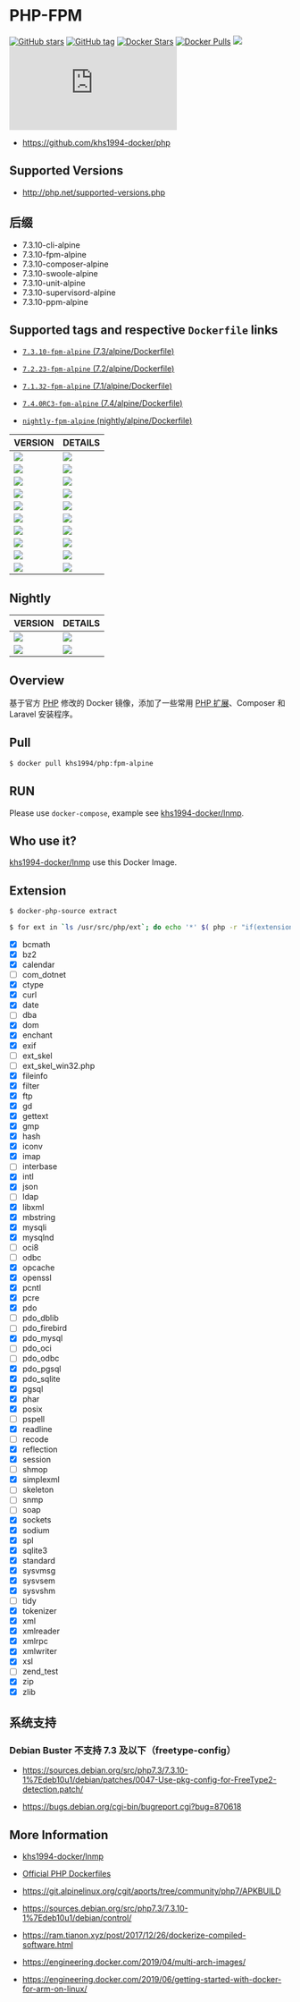 # PHP-FPM

[![GitHub stars](https://img.shields.io/github/stars/khs1994-docker/php.svg?style=social&label=Stars)](https://github.com/khs1994-docker/php) [![GitHub tag](https://img.shields.io/github/tag/khs1994-docker/php.svg)](https://github.com/khs1994-docker/php) [![Docker Stars](https://img.shields.io/docker/stars/khs1994/php.svg)](https://hub.docker.com/r/khs1994/php) [![Docker Pulls](https://img.shields.io/docker/pulls/khs1994/php.svg)](https://hub.docker.com/r/khs1994/php) [![](https://images.microbadger.com/badges/image/khs1994/php.svg)](https://microbadger.com/images/khs1994/php "Get your own image badge on microbadger.com") [![Build Status](https://dev.azure.com/khs1994-docker/php/_apis/build/status/khs1994-docker.php?branchName=master)](https://dev.azure.com/khs1994-docker/php/_build/latest?definitionId=1&branchName=master)

* https://github.com/khs1994-docker/php

## Supported Versions

* http://php.net/supported-versions.php

## 后缀

* 7.3.10-cli-alpine
* 7.3.10-fpm-alpine
* 7.3.10-composer-alpine
* 7.3.10-swoole-alpine
* 7.3.10-unit-alpine
* 7.3.10-supervisord-alpine
* 7.3.10-ppm-alpine

## Supported tags and respective `Dockerfile` links

* [`7.3.10-fpm-alpine` (7.3/alpine/Dockerfile)](https://github.com/khs1994-docker/php/blob/7.3.10/7.3/alpine/Dockerfile)

* [`7.2.23-fpm-alpine` (7.2/alpine/Dockerfile)](https://github.com/khs1994-docker/php/blob/7.3.10/7.2/alpine/Dockerfile)

* [`7.1.32-fpm-alpine` (7.1/alpine/Dockerfile)](https://github.com/khs1994-docker/php/blob/7.3.10/7.1/alpine/Dockerfile)

* [`7.4.0RC3-fpm-alpine` (7.4/alpine/Dockerfile)](https://github.com/khs1994-docker/php/blob/7.3.10/7.4/alpine/Dockerfile)

* [`nightly-fpm-alpine` (nightly/alpine/Dockerfile)](https://github.com/khs1994-docker/php/blob/7.3.10/nightly/alpine/Dockerfile)

| VERSION     | DETAILS     |
| :------------- | :------------- |
| [![](https://images.microbadger.com/badges/version/library/php:5.6.40-fpm-alpine.svg)](https://microbadger.com/images/library/php:5.6.40-fpm-alpine "Get your own version badge on microbadger.com")       | [![](https://images.microbadger.com/badges/image/library/php:5.6.40-fpm-alpine.svg)](https://microbadger.com/images/library/php:5.6.40-fpm-alpine "Get your own image badge on microbadger.com")       |
| [![](https://images.microbadger.com/badges/version/khs1994/php:5.6.40-fpm-alpine.svg)](https://microbadger.com/images/khs1994/php:5.6.40-fpm-alpine "Get your own version badge on microbadger.com")       | [![](https://images.microbadger.com/badges/image/khs1994/php:5.6.40-fpm-alpine.svg)](https://microbadger.com/images/khs1994/php:5.6.40-fpm-alpine "Get your own image badge on microbadger.com")       |
| [![](https://images.microbadger.com/badges/version/library/php:7.0.33-fpm-alpine.svg)](https://microbadger.com/images/library/php:7.0.33-fpm-alpine "Get your own version badge on microbadger.com")       | [![](https://images.microbadger.com/badges/image/library/php:7.0.33-fpm-alpine.svg)](https://microbadger.com/images/library/php:7.0.33-fpm-alpine "Get your own image badge on microbadger.com")       |
| [![](https://images.microbadger.com/badges/version/khs1994/php:7.0.33-fpm-alpine.svg)](https://microbadger.com/images/khs1994/php:7.0.33-fpm-alpine "Get your own version badge on microbadger.com")       | [![](https://images.microbadger.com/badges/image/khs1994/php:7.0.33-fpm-alpine.svg)](https://microbadger.com/images/khs1994/php:7.0.33-fpm-alpine "Get your own image badge on microbadger.com")       |
| [![](https://images.microbadger.com/badges/version/library/php:7.1.32-fpm-alpine.svg)](https://microbadger.com/images/library/php:7.1.32-fpm-alpine "Get your own version badge on microbadger.com")       | [![](https://images.microbadger.com/badges/image/library/php:7.1.32-fpm-alpine.svg)](https://microbadger.com/images/library/php:7.1.32-fpm-alpine "Get your own image badge on microbadger.com")       |
| [![](https://images.microbadger.com/badges/version/khs1994/php:7.1.32-fpm-alpine.svg)](https://microbadger.com/images/khs1994/php:7.1.32-fpm-alpine "Get your own version badge on microbadger.com")       | [![](https://images.microbadger.com/badges/image/khs1994/php:7.1.32-fpm-alpine.svg)](https://microbadger.com/images/khs1994/php:7.1.32-fpm-alpine "Get your own image badge on microbadger.com")       |
| [![](https://images.microbadger.com/badges/version/library/php:7.2.23-fpm-alpine.svg)](https://microbadger.com/images/library/php:7.2.23-fpm-alpine "Get your own version badge on microbadger.com")       | [![](https://images.microbadger.com/badges/image/library/php:7.2.23-fpm-alpine.svg)](https://microbadger.com/images/library/php:7.2.23-fpm-alpine "Get your own image badge on microbadger.com")       |
| [![](https://images.microbadger.com/badges/version/khs1994/php:7.2.23-fpm-alpine.svg)](https://microbadger.com/images/khs1994/php:7.2.23-fpm-alpine "Get your own version badge on microbadger.com")       | [![](https://images.microbadger.com/badges/image/khs1994/php:7.2.23-fpm-alpine.svg)](https://microbadger.com/images/khs1994/php:7.2.23-fpm-alpine "Get your own image badge on microbadger.com")       |
| [![](https://images.microbadger.com/badges/version/library/php:7.3.10-fpm-alpine.svg)](https://microbadger.com/images/library/php:7.3.10-fpm-alpine "Get your own version badge on microbadger.com")       | [![](https://images.microbadger.com/badges/image/library/php:7.3.10-fpm-alpine.svg)](https://microbadger.com/images/library/php:7.3.10-fpm-alpine "Get your own image badge on microbadger.com")       |
| [![](https://images.microbadger.com/badges/version/khs1994/php:7.3.10-fpm-alpine.svg)](https://microbadger.com/images/khs1994/php:7.3.10-fpm-alpine "Get your own version badge on microbadger.com")       | [![](https://images.microbadger.com/badges/image/khs1994/php:7.3.10-fpm-alpine.svg)](https://microbadger.com/images/khs1994/php:7.3.10-fpm-alpine "Get your own image badge on microbadger.com")       |

## Nightly

| VERSION     | DETAILS     |
| :------------- | :------------- |
| [![](https://images.microbadger.com/badges/version/khs1994/php:7.4.0RC3-fpm-alpine.svg)](https://microbadger.com/images/khs1994/php:7.4.0RC3-fpm-alpine "Get your own version badge on microbadger.com")       | [![](https://images.microbadger.com/badges/image/khs1994/php:7.4.0RC3-fpm-alpine.svg)](https://microbadger.com/images/khs1994/php:7.4.0RC3-fpm-alpine "Get your own image badge on microbadger.com")       |
| [![](https://images.microbadger.com/badges/version/khs1994/php:nightly-fpm-alpine.svg)](https://microbadger.com/images/khs1994/php:nightly-fpm-alpine "Get your own version badge on microbadger.com")       | [![](https://images.microbadger.com/badges/image/khs1994/php:nightly-fpm-alpine.svg)](https://microbadger.com/images/khs1994/php:nightly-fpm-alpine "Get your own image badge on microbadger.com")       |

## Overview

基于官方 [PHP](https://github.com/docker-library/docs/tree/master/php) 修改的 Docker 镜像，添加了一些常用 [PHP 扩展](https://github.com/khs1994-docker/lnmp/blob/master/docs/php.md)、Composer 和 Laravel 安装程序。

## Pull

```bash
$ docker pull khs1994/php:fpm-alpine
```

## RUN

Please use `docker-compose`, example see [khs1994-docker/lnmp](https://github.com/khs1994-docker/lnmp/blob/master/docker-compose.yml).

## Who use it?

[khs1994-docker/lnmp](https://github.com/khs1994-docker/lnmp) use this Docker Image.

## Extension

```bash
$ docker-php-source extract

$ for ext in `ls /usr/src/php/ext`; do echo '*' $( php -r "if(extension_loaded('$ext')){echo '[x] $ext';}else{echo '[ ] $ext';}" ); done
```

* [x] bcmath
* [x] bz2
* [x] calendar
* [ ] com_dotnet
* [x] ctype
* [x] curl
* [x] date
* [ ] dba
* [x] dom
* [x] enchant
* [x] exif
* [ ] ext_skel
* [ ] ext_skel_win32.php
* [x] fileinfo
* [x] filter
* [x] ftp
* [x] gd
* [x] gettext
* [x] gmp
* [x] hash
* [x] iconv
* [x] imap
* [ ] interbase
* [x] intl
* [x] json
* [ ] ldap
* [x] libxml
* [x] mbstring
* [x] mysqli
* [x] mysqlnd
* [ ] oci8
* [ ] odbc
* [x] opcache
* [x] openssl
* [x] pcntl
* [x] pcre
* [x] pdo
* [ ] pdo_dblib
* [ ] pdo_firebird
* [x] pdo_mysql
* [ ] pdo_oci
* [ ] pdo_odbc
* [x] pdo_pgsql
* [x] pdo_sqlite
* [x] pgsql
* [x] phar
* [x] posix
* [ ] pspell
* [x] readline
* [ ] recode
* [x] reflection
* [x] session
* [ ] shmop
* [x] simplexml
* [ ] skeleton
* [ ] snmp
* [ ] soap
* [x] sockets
* [x] sodium
* [x] spl
* [x] sqlite3
* [x] standard
* [x] sysvmsg
* [x] sysvsem
* [x] sysvshm
* [ ] tidy
* [x] tokenizer
* [x] xml
* [x] xmlreader
* [x] xmlrpc
* [x] xmlwriter
* [x] xsl
* [ ] zend_test
* [x] zip
* [x] zlib

## 系统支持

### Debian Buster 不支持 7.3 及以下（freetype-config）

* https://sources.debian.org/src/php7.3/7.3.10-1%7Edeb10u1/debian/patches/0047-Use-pkg-config-for-FreeType2-detection.patch/

* https://bugs.debian.org/cgi-bin/bugreport.cgi?bug=870618

## More Information

* [khs1994-docker/lnmp](https://github.com/khs1994-docker/lnmp)

* [Official PHP Dockerfiles](https://github.com/docker-library/php)

* https://git.alpinelinux.org/cgit/aports/tree/community/php7/APKBUILD

* https://sources.debian.org/src/php7.3/7.3.10-1%7Edeb10u1/debian/control/

* https://ram.tianon.xyz/post/2017/12/26/dockerize-compiled-software.html

* https://engineering.docker.com/2019/04/multi-arch-images/

* https://engineering.docker.com/2019/06/getting-started-with-docker-for-arm-on-linux/

